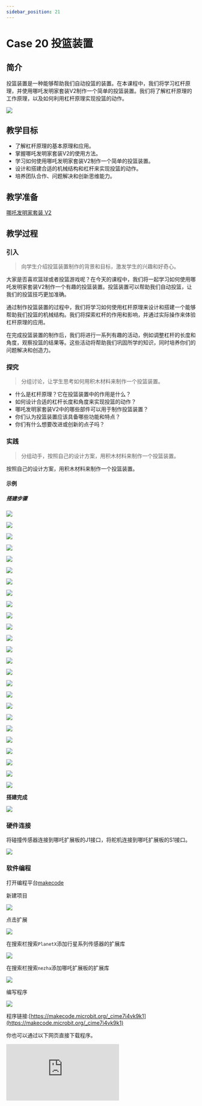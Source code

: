 ```yaml
---
sidebar_position: 21
---
```


# Case 20 投篮装置

## 简介

投篮装置是一种能够帮助我们自动投篮的装置。在本课程中，我们将学习杠杆原理，并使用哪吒发明家套装V2制作一个简单的投篮装置。我们将了解杠杆原理的工作原理，以及如何利用杠杆原理实现投篮的动作。


![](./images/nezha-inventors-kit-v2-case-20-01.png)

## 教学目标

- 了解杠杆原理的基本原理和应用。
- 掌握哪吒发明家套装V2的使用方法。
- 学习如何使用哪吒发明家套装V2制作一个简单的投篮装置。
- 设计和搭建合适的机械结构和杠杆来实现投篮的动作。
- 培养团队合作、问题解决和创新思维能力。

## 教学准备

[哪吒发明家套装 V2](https://www.elecfreaks.com/nezha-inventor-s-kit-v2-for-micro-bit.html)


## 教学过程

### 引入

>向学生介绍投篮装置制作的背景和目标，激发学生的兴趣和好奇心。

大家是否喜欢篮球或者投篮游戏呢？在今天的课程中，我们将一起学习如何使用哪吒发明家套装V2制作一个有趣的投篮装置。投篮装置可以帮助我们自动投篮，让我们的投篮技巧更加准确。

通过制作投篮装置的过程中，我们将学习如何使用杠杆原理来设计和搭建一个能够帮助我们投篮的机械结构。我们将探索杠杆的作用和影响，并通过实际操作来体验杠杆原理的应用。

在完成投篮装置的制作后，我们将进行一系列有趣的活动，例如调整杠杆的长度和角度，观察投篮的结果等。这些活动将帮助我们巩固所学的知识，同时培养你们的问题解决和创造力。



### 探究

>分组讨论，让学生思考如何用积木材料来制作一个投篮装置。

- 什么是杠杆原理？它在投篮装置中的作用是什么？
- 如何设计合适的杠杆长度和角度来实现投篮的动作？
- 哪吒发明家套装V2中的哪些部件可以用于制作投篮装置？
- 你们认为投篮装置应该具备哪些功能和特点？
- 你们有什么想要改进或创新的点子吗？

### 实践

>分组动手，按照自己的设计方案，用积木材料来制作一个投篮装置。

按照自己的设计方案，用积木材料来制作一个投篮装置。



#### 示例

##### 搭建步骤


![](./images/nezha-inventors-kit-v2-step-20-01.png)

![](./images/nezha-inventors-kit-v2-step-20-02.png)

![](./images/nezha-inventors-kit-v2-step-20-03.png)

![](./images/nezha-inventors-kit-v2-step-20-04.png)

![](./images/nezha-inventors-kit-v2-step-20-05.png)

![](./images/nezha-inventors-kit-v2-step-20-06.png)

![](./images/nezha-inventors-kit-v2-step-20-07.png)

![](./images/nezha-inventors-kit-v2-step-20-08.png)

![](./images/nezha-inventors-kit-v2-step-20-09.png)

![](./images/nezha-inventors-kit-v2-step-20-10.png)

![](./images/nezha-inventors-kit-v2-step-20-11.png)

![](./images/nezha-inventors-kit-v2-step-20-12.png)

![](./images/nezha-inventors-kit-v2-step-20-13.png)

![](./images/nezha-inventors-kit-v2-step-20-14.png)

![](./images/nezha-inventors-kit-v2-step-20-15.png)

![](./images/nezha-inventors-kit-v2-step-20-16.png)

![](./images/nezha-inventors-kit-v2-step-20-17.png)

![](./images/nezha-inventors-kit-v2-step-20-18.png)

![](./images/nezha-inventors-kit-v2-step-20-19.png)

![](./images/nezha-inventors-kit-v2-step-20-20.png)

![](./images/nezha-inventors-kit-v2-step-20-21.png)

![](./images/nezha-inventors-kit-v2-step-20-22.png)

![](./images/nezha-inventors-kit-v2-step-20-23.png)

![](./images/nezha-inventors-kit-v2-step-20-24.png)

![](./images/nezha-inventors-kit-v2-step-20-25.png)

**搭建完成**

![](./images/nezha-inventors-kit-v2-case-20-01.png)

### 硬件连接

将碰撞传感器连接到哪吒扩展板的J1接口，将舵机连接到哪吒扩展板的S1接口。

![](./images/nezha-inventors-kit-v2-case-20-02.png)

### 软件编程

打开编程平台[makecode](https://makecode.microbit.org/#)

新建项目

![](./images/nezha-inventors-kit-v2-case-19-03.png)

点击扩展

![](./images/nezha-inventors-kit-v2-case-19-04.png)


在搜索栏搜索`PlanetX`添加行星系列传感器的扩展库

![](./images/nezha-inventors-kit-v2-case-19-05.png)

在搜索栏搜索`nezha`添加哪吒扩展板的扩展库

![](./images/nezha-inventors-kit-v2-case-19-06.png)

编写程序

![](./images/nezha-inventors-kit-v2-case-20-07.png)


程序链接:[https://makecode.microbit.org/_cime7i4vk9k1](https://makecode.microbit.org/_cime7i4vk9k1)

你也可以通过以下网页直接下载程序。

<div
    style={{
        position: 'relative',
        paddingBottom: '60%',
        overflow: 'hidden',
    }}
>
    <iframe
        src="https://makecode.microbit.org/_cime7i4vk9k1"
        frameborder="0"
        sandbox="allow-popups allow-forms allow-scripts allow-same-origin"
        style={{
            position: 'absolute',
            width: '100%',
            height: '100%',
        }}
    />
</div>



### 展示

>分组展示，对比投篮距离和精准度，并进行迭代优化，比较各组的成果和效果。

#### 示例案例效果


按下碰撞传感器，投篮装置投射物体。

![](./images/nezha-inventors-kit-v2-case-20.gif)

### 反思

>分组分享，让每组的学生分享自己的制作过程和心得，总结自己遇到的问题和解决办法，评价自己的优点和不足。
